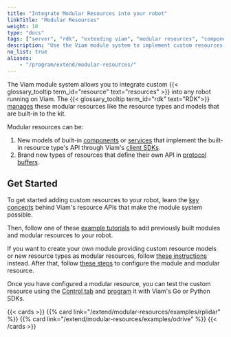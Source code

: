 ```yaml
---
title: "Integrate Modular Resources into your robot"
linkTitle: "Modular Resources"
weight: 10
type: "docs"
tags: ["server", "rdk", "extending viam", "modular resources", "components", "services"]
description: "Use the Viam module system to implement custom resources that can be included in any Viam-powered robot."
no_list: true
aliases:
    - "/program/extend/modular-resources/"
---
```


The Viam module system allows you to integrate custom {{< glossary_tooltip term_id="resource" text="resources" >}} into any robot running on Viam.
The {{< glossary_tooltip term_id="rdk" text="RDK">}} [manages](/extend/modular-resources/key-concepts/) these modular resources like the resource types and models that are built-in to the kit.

Modular resources can be:

1. New models of built-in [components](/components/) or [services](/services/) that implement the built-in resource type's API through Viam's [client SDKs](/program/apis/).
2. Brand new types of resources that define their own API in [protocol buffers](https://developers.google.com/protocol-buffers).

## Get Started

To get started adding custom resources to your robot, learn the [key concepts](/extend/modular-resources/key-concepts/) behind Viam's resource APIs that make the module system possible.

Then, follow one of these [example tutorials](/extend/modular-resources/examples/) to add previously built modules and modular resources to your robot.

If you want to create your own module providing custom resource models or new resource types as modular resources, follow [these instructions](/extend/modular-resources/create/) instead.
After that, follow [these steps](/extend/modular-resources/configure/) to configure the module and modular resource.

Once you have configured a modular resource, you can test the custom resource using the [Control tab](/manage/fleet/#remote-control) and [program](/program/) it with Viam's Go or Python SDKs.

{{< cards >}}
    {{% card link="/extend/modular-resources/examples/rplidar" %}}
    {{% card link="/extend/modular-resources/examples/odrive" %}}
{{< /cards >}}
